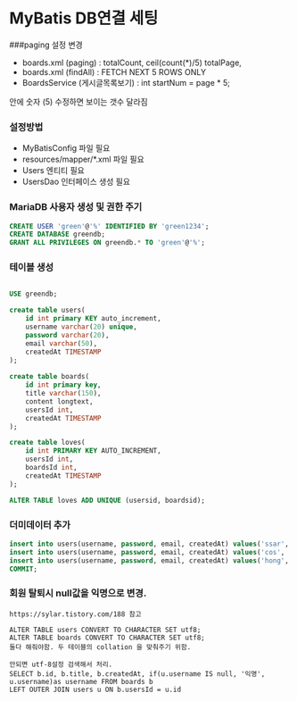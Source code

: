 # MyBatis DB연결 세팅

###paging 설정 변경

- boards.xml (paging) : totalCount, ceil(count(*)/5) totalPage,
- boards.xml (findAll) : FETCH NEXT 5 ROWS ONLY
- BoardsService (게시글목록보기) : int startNum = page * 5;

안에 숫자 (5) 수정하면 보이는 갯수 달라짐

### 설정방법
- MyBatisConfig 파일 필요
- resources/mapper/*.xml 파일 필요
- Users 엔티티 필요
- UsersDao 인터페이스 생성 필요

### MariaDB 사용자 생성 및 권한 주기
```sql
CREATE USER 'green'@'%' IDENTIFIED BY 'green1234';
CREATE DATABASE greendb;
GRANT ALL PRIVILEGES ON greendb.* TO 'green'@'%';
```

### 테이블 생성
```sql

USE greendb;

create table users(
    id int primary KEY auto_increment,
    username varchar(20) unique,
    password varchar(20),
    email varchar(50),
    createdAt TIMESTAMP
);
 
create table boards(
    id int primary key,
    title varchar(150),
    content longtext,
    usersId int,
    createdAt TIMESTAMP
);

create table loves(
    id int PRIMARY KEY AUTO_INCREMENT,
    usersId int,
    boardsId int,
    createdAt TIMESTAMP
);

ALTER TABLE loves ADD UNIQUE (usersid, boardsid);

```

### 더미데이터 추가
```sql
insert into users(username, password, email, createdAt) values('ssar', '1234', 'ssar@nate.com', NOW());
insert into users(username, password, email, createdAt) values('cos', '1234', 'cos@nate.com', NOW());
insert into users(username, password, email, createdAt) values('hong', '1234', 'hong@nate.com', NOW());
COMMIT;
```

### 회원 탈퇴시 null값을 익명으로 변경.
```
https://sylar.tistory.com/188 참고

ALTER TABLE users CONVERT TO CHARACTER SET utf8;
ALTER TABLE boards CONVERT TO CHARACTER SET utf8;
둘다 해줘야함. 두 테이블의 collation 을 맞춰주기 위함.

안되면 utf-8설정 검색해서 처리.
SELECT b.id, b.title, b.createdAt, if(u.username IS null, '익명', u.username)as username FROM boards b
LEFT OUTER JOIN users u ON b.usersId = u.id


```